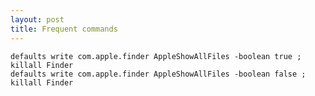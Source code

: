 ```yaml
---
layout: post
title: Frequent commands
---
```


`defaults write com.apple.finder AppleShowAllFiles -boolean true ; killall Finder`  
`defaults write com.apple.finder AppleShowAllFiles -boolean false ; killall Finder`
